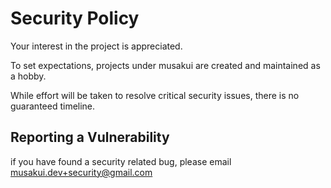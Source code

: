 # Security Policy

Your interest in the project is appreciated.

To set expectations, projects under musakui are created and maintained as a hobby.

While effort will be taken to resolve critical security issues, there is no guaranteed timeline.

## Reporting a Vulnerability

if you have found a security related bug, please email musakui.dev+security@gmail.com
